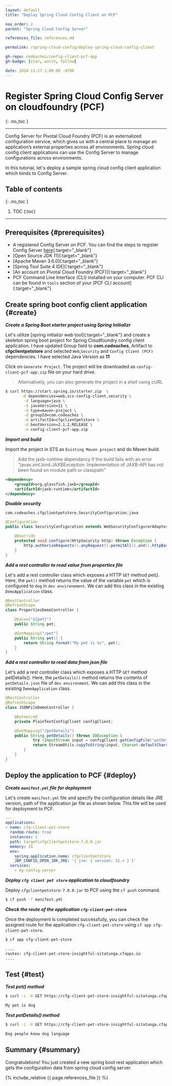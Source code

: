 ```yaml
---
layout: default
title: "Deploy Spring Cloud Config Client on PCF"

nav_order: 2
parent: "Spring Cloud Config Server"

references_file: references.md

permalink: /spring-cloud-config/deploy-spring-cloud-config-client

gh-repo: codeaches/config-client-pcf-app
gh-badge: [star, watch, follow]

date: 2018-11-27 1:00:00 -0700
---
```


# Register Spring Cloud Config Server on cloudfoundry (PCF)
{: .no_toc }

---

Config Server for Pivotal Cloud Foundry (PCF) is an externalized configuration service, which gives us with a central place to manage an application’s external properties across all environments.
Spring cloud config client applications can use the Config Server to manage configurations across environments.

In this tutorial, let's deploy a sample spring cloud config client application which binds to Config Server.

## Table of contents
{: .no_toc }

1. TOC
{:toc}

---

## Prerequisites {#prerequisites}

 - A registered Config Server on PCF. You can find the steps to register Config Server [here](/register-spring-cloud-config-server){:target="_blank"}
 - [Open Source JDK 11]{:target="_blank"}
 - [Apache Maven 3.6.0]{:target="_blank"}
 - [Spring Tool Suite 4 IDE]{:target="_blank"}
 - [An account on Pivotal Cloud Foundry (PCF)]{:target="_blank"}
 - PCF Command Line Interface (CLI) installed on your computer. PCF CLI can be found in `tools` section of your [PCF CLI account]{:target="_blank"}


## Create spring boot config client application {#create}

***Create a Spring Boot starter project using Spring Initializr***

Let's utilize [spring initializr web tool]{:target="_blank"} and create a skeleton spring boot project for Spring Cloudfoundry config client application. I have updated Group field to **com.codeaches**, Artifact to **cfgclientpetstore** and selected `Web`,`Security` and `Config Client (PCF)` dependencies. I have selected Java Version as **11**

Click on `Generate Project`. The project will be downloaded as `config-client-pcf-app.zip` file on your hard drive.

>Alternatively, you can also generate the project in a shell using cURL

```sh
$ curl https://start.spring.io/starter.zip  \
       -d dependencies=web,scs-config-client,security \
        -d language=java \
        -d javaVersion=11 \
        -d type=maven-project \
        -d groupId=com.codeaches \
        -d artifactId=cfgclientpetstore \
        -d bootVersion=2.1.2.RELEASE \
        -o config-client-pcf-app.zip
```

***Import and build***

Import the project in STS as `Existing Maven project` and do Maven build.

> Add the jaxb-runtime dependancy if the build fails with an error "javax.xml.bind.JAXBException: Implementation of JAXB-API has not been found on module path or classpath"

```xml
<dependency>
    <groupId>org.glassfish.jaxb</groupId>
    <artifactId>jaxb-runtime</artifactId>
</dependency>
```

***Disable security***

`com.codeaches.cfgclientpetstore.SecurityConfiguration.java`

```java
@Configuration
public class SecurityConfiguration extends WebSecurityConfigurerAdapter {

    @Override
    protected void configure(HttpSecurity http) throws Exception {
        http.authorizeRequests().anyRequest().permitAll().and().httpBasic().disable().csrf().disable();
    }
}
```

***Add a rest controller to read value from properties file***

Let's add a rest controller class which exposes a HTTP `GET` method pet(). Here, the `pet()` method returns the value of the variable `pet` which is configured to `dog` in `dev environement`.
We can add this class in the existing `DemoApplication` class.

```java
@RestController
@RefreshScope
class PropertiesDemoController {

    @Value("${pet}")
    public String pet;

    @GetMapping("/pet")
    public String pet() {
        return String.format("My pet is %s", pet);
    }
}
```

***Add a rest controller to read data from json file***

Let's add a rest controller class which exposes a HTTP `GET` method petDetails(). Here, the `petDetails()` method returns the contents of `petDetails.json` file of `dev environment`.
We can add this class in the existing `DemoApplication` class.

```java
@RestController
@RefreshScope
class JSONFileDemoController {

    @Autowired
    private PlainTextConfigClient configClient;

    @GetMapping("/petDetails")
    public String petDetails() throws IOException {
            try (InputStream input = configClient.getConfigFile("petDetails.json").getInputStream()) {
            return StreamUtils.copyToString(input, Charset.defaultCharset());
        }
    }
}
```

## Deploy the application to PCF {#deploy}

***Create ``manifest.yml`` file for deployment***

Let's create `manifest.yml` file and specify the configuration details like JRE version, path of the application jar file as shown below. This file will be used for deployment to PCF.

```yml
---
applications:
- name: cfg-client-pet-store
  random-route: true
  instances: 1
  path: target\cfgclientpetstore-7.0.0.jar
  memory: 1G
  env:
    spring.application.name: cfgclientpetstore
    JBP_CONFIG_OPEN_JDK_JRE: '{ jre: { version: 11.+ } }'
  services:
    - my-config-server
```

***Deploy ``cfg client pet store`` application to cloudfoundry***

Deploy `cfgclientpetstore-7.0.0.jar` to PCF using the `cf push` command.

```sh
$ cf push -f manifest.yml
```

***Check the route of the application ``cfg-client-pet-store``***

Once the deployment is completed successfully, you can check the assigned route for the application ``cfg-client-pet-store`` using ``cf app cfg-client-pet-store``.

```sh
$ cf app cfg-client-pet-store

....
routes: cfg-client-pet-store-insightful-sitatunga.cfapps.io
....
```

## Test {#test}

***Test pet() method***

```sh
$ curl -i -X GET https://cfg-client-pet-store-insightful-sitatunga.cfapps.io/pet

My pet is dog
```

***Test petDetails() method***

```sh
$ curl -i -X GET https://cfg-client-pet-store-insightful-sitatunga.cfapps.io/petDetails

Dog people know dog language
```

## Summary {#summary}

Congratulations! You just created a new spring boot rest application which gets the configuration data from spring cloud config server.

{% include_relative {{ page.references_file }} %}
